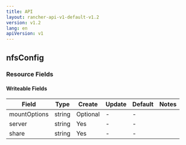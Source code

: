 ```yaml
---
title: API
layout: rancher-api-v1-default-v1.2
version: v1.2
lang: en
apiVersion: v1
---
```


## nfsConfig



### Resource Fields

#### Writeable Fields

Field | Type | Create | Update | Default | Notes
---|---|---|---|---|---
mountOptions | string | Optional | - | - | 
server | string | Yes | - | - | 
share | string | Yes | - | - | 



<br>
